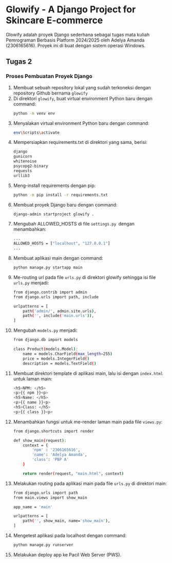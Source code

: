 # Glowify - A Django Project for Skincare E-commerce
Glowify adalah proyek Django sederhana sebagai tugas mata kuliah Pemrograman Berbasis Platform 2024/2025 oleh Adelya Amanda (2306165616). Proyek ini di buat dengan sistem operasi Windows.

## Tugas 2
### Proses Pembuatan Proyek Django
1. Membuat sebuah repository lokal yang sudah terkoneksi dengan repository Github bernama `glowify`
2. Di direktori `glowify`, buat virtual environment Python baru dengan command:
   ```bash
   python -m venv env
3. Menyalakan virtual environment Python baru dengan command:
   ```bash
   env\Scripts\activate
4. Mempersiapkan requirements.txt di direktori yang sama, berisi:
   ```bash
   django
   gunicorn
   whitenoise
   psycopg2-binary
   requests
   urllib3
5. Meng-install requirements dengan pip:
   ```bash
   python -m pip install -r requirements.txt
6. Membuat proyek Django baru dengan command:
   ```bash
   django-admin startproject glowify .
7. Mengubah ALLOWED_HOSTS di file `settings.py `dengan menambahkan:
   ```bash
   ...
   ALLOWED_HOSTS = ["localhost", "127.0.0.1"]
   ...
8. Membuat aplikasi main dengan command:
   ```bash
   python manage.py startapp main
9. Me-routing url pada file `urls.py` di direktori glowify sehingga isi file `urls.py` menjadi:
    ```bash
    from django.contrib import admin
    from django.urls import path, include

    urlpatterns = [
        path('admin/', admin.site.urls),
        path('', include('main.urls')),
    ]
10. Mengubah `models.py` menjadi:
    ```bash
    from django.db import models

    class Product(models.Model):
        name = models.CharField(max_length=255) 
        price = models.IntegerField()  
        description = models.TextField()
11. Membuat direktori template di aplikasi main, lalu isi dengan `index.html` untuk laman main:
    ```bash
    <h5>NPM: </h5>
    <p>{{ npm }}<p>
    <h5>Name: </h5>
    <p>{{ name }}<p>
    <h5>Class: </h5>
    <p>{{ class }}<p>
12. Menambahkan fungsi untuk me-render laman main pada file `views.py`:
    ```bash
    from django.shortcuts import render

    def show_main(request):
        context = {
            'npm' : '2306165616',
            'name': 'Adelya Amanda',
            'class': 'PBP A'
        }
    
        return render(request, "main.html", context)
13. Melakukan routing pada aplikasi main pada file `urls.py` di direktori main:
    ```bash
    from django.urls import path
    from main.views import show_main
    
    app_name = 'main'
    
    urlpatterns = [
        path('', show_main, name='show_main'),
    ]
14. Mengetest aplikasi pada localhost dengan command:
    ```bash
    python manage.py runserver
15. Melakukan deploy app ke Pacil Web Server (PWS).

    
